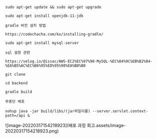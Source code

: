 ```
sudo apt-get update && sudo apt-get upgrade
```



```
sudo apt-get install openjdk-11-jdk
```



```
gradle 버전 설치 방법

https://codechacha.com/ko/installing-gradle/
```



```
sudo apt-get install mysql-server
```



```
sql 설정 관련

https://velog.io/@issac/AWS-EC2%EC%97%90-MySQL-%EC%84%9C%EB%B2%84-%EA%B5%AC%EC%B6%95%ED%95%98%EA%B8%B0
```



```
git clone
```



```
cd backend
```



```
gradle build
```



```
무중단 배포

nohup java -jar build/libs/(jar파일이름) --server.servlet.context-path=/api &
```



![image-20220317154218923](배포 과정 회고.assets/image-20220317154218923.png)
